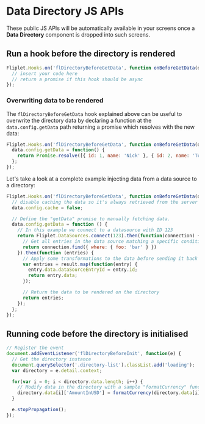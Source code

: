 # Data Directory JS APIs

These public JS APIs will be automatically available in your screens once a **Data Directory** component is dropped into such screens.

## Run a hook before the directory is rendered

```js
Fliplet.Hooks.on('flDirectoryBeforeGetData', function onBeforeGetData(data) {
  // insert your code here
  // return a promise if this hook should be async
});
```

### Overwriting data to be rendered

The  `flDirectoryBeforeGetData` hook explained above can be useful to overwrite the directory data by declaring a function at the `data.config.getData` path returning a promise which resolves with the new data:

```js
Fliplet.Hooks.on('flDirectoryBeforeGetData', function onBeforeGetData(data) {
  data.config.getData = function() {
    return Promise.resolve([{ id: 1, name: 'Nick' }, { id: 2, name: 'Tony' }]);
  };
});
```

Let's take a look at a complete example injecting data from a data source to a directory:

```js
Fliplet.Hooks.on('flDirectoryBeforeGetData', function onBeforeGetData(data) {
  // disable caching the data so it's always retrieved from the server
  data.config.cache = false;

  // Define the "getData" promise to manually fetching data. 
  data.config.getData = function () {
    // In this example we connect to a datasource with ID 123
    return Fliplet.DataSources.connect(123).then(function(connection) {
      // Get all entries in the data source matching a specific condition
      return connection.find({ where: { foo: 'bar' } })
    }).then(function (entries) {
      // Apply some transformations to the data before sending it back to the directory
      var entries = result.map(function(entry) {
        entry.data.dataSourceEntryId = entry.id;
        return entry.data;
      });

      // Return the data to be rendered on the directory
      return entries;
    });
  };
});
```

## Running code before the directory is initialised

```js
// Register the event
document.addEventListener('flDirectoryBeforeInit', function(e) {
  // Get the directory instance
  document.querySelector('.directory-list').classList.add('loading');
  var directory = e.detail.context;

  for(var i = 0; i < directory.data.length; i++) {
    // Modify data in the directory with a sample "formatCurrency" function we have defined elsewhere
    directory.data[i]['AmountInUSD'] = formatCurrency(directory.data[i]['AmountInUSD'], '$');
  }

  e.stopPropagation();
});
```